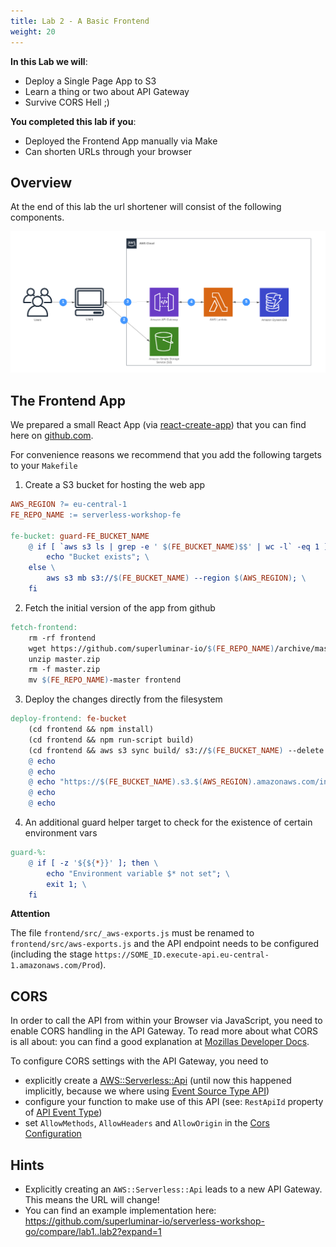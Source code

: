 ```yaml
---
title: Lab 2 - A Basic Frontend
weight: 20
---
```


**In this Lab we will**:

- Deploy a Single Page App to S3
- Learn a thing or two about API Gateway
- Survive CORS Hell ;)

**You completed this lab if you**:

- Deployed the Frontend App manually via Make
- Can shorten URLs through your browser

## Overview

At the end of this lab the url shortener will consist of the following components.

![Diagram Lab 2](./Lab2.png)


## The Frontend App

We prepared a small React App (via [react-create-app](https://github.com/facebook/create-react-app)) that you can find 
here on [github.com](https://github.com/superluminar-io/serverless-workshop-fe).

For convenience reasons we recommend that you add the following targets to your `Makefile`

1. Create a S3 bucket for hosting the web app

```makefile
AWS_REGION ?= eu-central-1
FE_REPO_NAME := serverless-workshop-fe

fe-bucket: guard-FE_BUCKET_NAME
	@ if [ `aws s3 ls | grep -e ' $(FE_BUCKET_NAME)$$' | wc -l` -eq 1 ]; then \
		echo "Bucket exists"; \
	else \
		aws s3 mb s3://$(FE_BUCKET_NAME) --region $(AWS_REGION); \
	fi
```

2. Fetch the initial version of the app from github

```makefile
fetch-frontend:
	rm -rf frontend
	wget https://github.com/superluminar-io/$(FE_REPO_NAME)/archive/master.zip -O master.zip
	unzip master.zip
	rm -f master.zip
	mv $(FE_REPO_NAME)-master frontend
```

3. Deploy the changes directly from the filesystem

```makefile
deploy-frontend: fe-bucket
	(cd frontend && npm install)
	(cd frontend && npm run-script build)
	(cd frontend && aws s3 sync build/ s3://$(FE_BUCKET_NAME) --delete --acl public-read)
	@ echo
	@ echo
	@ echo "https://$(FE_BUCKET_NAME).s3.$(AWS_REGION).amazonaws.com/index.html"
	@ echo
	@ echo
``` 

4. An additional guard helper target to check for the existence of certain environment vars
```makefile
guard-%:
	@ if [ -z '${${*}}' ]; then \
		echo "Environment variable $* not set"; \
		exit 1; \
	fi
```

**Attention**

The file `frontend/src/_aws-exports.js` must be renamed to `frontend/src/aws-exports.js` and the API endpoint needs
to be configured (including the stage `https://SOME_ID.execute-api.eu-central-1.amazonaws.com/Prod`).

## CORS

In order to call the API from within your Browser via JavaScript, you need to enable CORS handling in the API Gateway.
To read more about what CORS is all about: you can find a good explanation at [Mozillas Developer Docs](https://developer.mozilla.org/en-US/docs/Web/HTTP/CORS).

To configure CORS settings with the API Gateway, you need to 

- explicitly create a [AWS::Serverless::Api](https://github.com/awslabs/serverless-application-model/blob/master/versions/2016-10-31.md#awsserverlessapi) 
(until now this happened implicitly, because we where using [Event Source Type API](https://github.com/awslabs/serverless-application-model/blob/master/versions/2016-10-31.md#api))
- configure your function to make use of this API (see: `RestApiId` property of [API Event Type](https://github.com/awslabs/serverless-application-model/blob/master/versions/2016-10-31.md#api))
- set `AllowMethods`, `AllowHeaders` and `AllowOrigin` in the [Cors Configuration](https://github.com/awslabs/serverless-application-model/blob/master/versions/2016-10-31.md#cors-configuration)

## Hints
- Explicitly creating an `AWS::Serverless::Api` leads to a new API Gateway. This means the URL will change!
- You can find an example implementation here: https://github.com/superluminar-io/serverless-workshop-go/compare/lab1..lab2?expand=1
